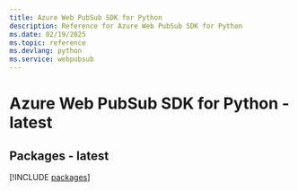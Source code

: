 ```yaml
---
title: Azure Web PubSub SDK for Python
description: Reference for Azure Web PubSub SDK for Python
ms.date: 02/19/2025
ms.topic: reference
ms.devlang: python
ms.service: webpubsub
---
```

# Azure Web PubSub SDK for Python - latest
## Packages - latest
[!INCLUDE [packages](web-pubsub-index.md)]